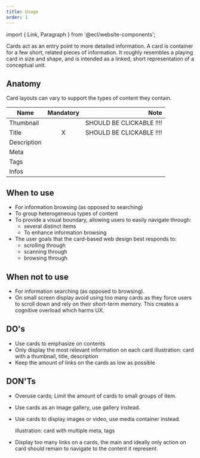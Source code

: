 ```yaml
---
title: Usage
order: 1
---
```


import { Link, Paragraph } from '@ecl/website-components';

<Paragraph size="lead">
  Cards act as an entry point to more detailed information. A card is container for a few short, related pieces of information. It roughly resembles a playing card in size and shape, and is intended as a linked, short representation of a conceptual unit.
</Paragraph>

## Anatomy

Card layouts can vary to support the types of content they contain.

| Name        | Mandatory |                     Note |
| ----------- | :-------: | -----------------------: |
| Thumbnail   |           | SHOULD BE CLICKABLE !!!! |
| Title       |     X     | SHOULD BE CLICKABLE !!!! |
| Description |           |                          |
| Meta        |           |                          |
| Tags        |           |                          |
| Infos       |           |                          |

## When to use

- For information browsing (as opposed to searching)
- To group heterogeneous types of content
- To provide a visual boundary, allowing users to easily navigate through:
  - several distinct items
  - To enhance information browsing
- The user goals that the card-based web design best responds to:
  - scrolling through
  - scanning through
  - browsing through

## When not to use

- For information searching (as opposed to browsing).
- On small screen display avoid using too many cards as they force users to scroll down and rely on their short-term memory. This creates a cognitive overload which harms UX.

## DO's

- Use cards to emphasize on contents
- Only display the most relevant information on each card
  illustration: card with a thumbnail, title, description
- Keep the amount of links on the cards as low as possible

## DON'Ts

- Overuse cards; Limit the amount of cards to small groups of item.
- Use cards as an image gallery, use <Link to="/ec/components/media/gallery/usage">gallery</Link> instead.
- Use cards to display images or video, use <Link to="/ec/components/media/media-container/usage">media container</Link> instead.

  illustration: card with multiple meta, tags

- Display too many links on a cards, the main and ideally only action on card should remain to navigate to the content it represent.
